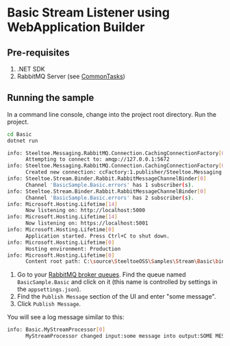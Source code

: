 ﻿# Basic Stream Listener using WebApplication Builder

## Pre-requisites

1. .NET SDK
1. RabbitMQ Server (see [CommonTasks](../../CommonTasks.md#rabbitmq))

## Running the sample

In a command line console, change into the project root directory. Run the project.

```bash
cd Basic
dotnet run 

info: Steeltoe.Messaging.RabbitMQ.Connection.CachingConnectionFactory[0]
      Attempting to connect to: amqp://127.0.0.1:5672
info: Steeltoe.Messaging.RabbitMQ.Connection.CachingConnectionFactory[0]
      Created new connection: ccFactory:1.publisher/Steeltoe.Messaging.RabbitMQ.Connection.SimpleConnection
info: Steeltoe.Stream.Binder.Rabbit.RabbitMessageChannelBinder[0]
      Channel 'BasicSample.Basic.errors' has 1 subscriber(s).
info: Steeltoe.Stream.Binder.Rabbit.RabbitMessageChannelBinder[0]
      Channel 'BasicSample.Basic.errors' has 2 subscriber(s).
info: Microsoft.Hosting.Lifetime[14]
      Now listening on: http://localhost:5000
info: Microsoft.Hosting.Lifetime[14]
      Now listening on: https://localhost:5001
info: Microsoft.Hosting.Lifetime[0]
      Application started. Press Ctrl+C to shut down.
info: Microsoft.Hosting.Lifetime[0]
      Hosting environment: Production
info: Microsoft.Hosting.Lifetime[0]
      Content root path: C:\source\SteeltoeOSS\Samples\Stream\Basic\bin\Debug\net6.0\
```

1. Go to your [RabbitMQ broker queues](http://localhost:15672/#/queues). Find the queue named `BasicSample.Basic` and click on it (this name is controlled by settings in the `appsettings.json`).
1. Find the `Publish Message` section of the UI and enter "some message".
1. Click `Publish Message`.

You will see a log message similar to this:

```bash
info: Basic.MyStreamProcessor[0]
      MyStreamProcessor changed input:some message into output:SOME MESSAGE
```

